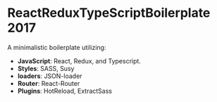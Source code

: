 # ReactReduxTypeScriptBoilerplate 2017
A minimalistic boilerplate utilizing:
* **JavaScript**: React, Redux, and Typescript.
* **Styles**: SASS, Susy
* **loaders**: JSON-loader
* **Router**: React-Router
* **Plugins**: HotReload, ExtractSass